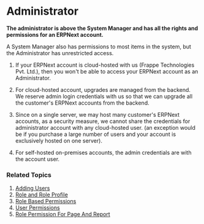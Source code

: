 <!-- add-breadcrumbs -->
# Administrator

**The administrator is above the System Manager and has all the rights and permissions for an ERPNext account.**

A System Manager also has permissions to most items in the system, but the Administrator has unrestricted access.

1. If your ERPNext account is cloud-hosted with us (Frappe Technologies Pvt. Ltd.), then you won't be able to access your ERPNext account as an Administrator.

1.  For cloud-hosted account, upgrades are managed from the backend. We reserve admin login credentials with us so that we can upgrade all the customer's ERPNext accounts from the backend.

1.  Since on a single server, we may host many customer's ERPNext accounts, as a security measure, we cannot share the credentials for administrator account with any cloud-hosted user. (an exception would be if you purchase a large number of users and your account is exclusively hosted on one server).

1. For self-hosted on-premises accounts, the admin credentials are with the account user.

### Related Topics
1. [Adding Users](/docs/v12/user/manual/en/setting-up/users-and-permissions/adding-users)
1. [Role and Role Profile](/docs/v12/user/manual/en/setting-up/users-and-permissions/role-and-role-profile)
1. [Role Based Permissions](/docs/v12/user/manual/en/setting-up/users-and-permissions/role-based-permissions)
1. [User Permissions](/docs/v12/user/manual/en/setting-up/users-and-permissions/user-permissions)
1. [Role Permission For Page And Report](/docs/v12/user/manual/en/setting-up/users-and-permissions/role-permission-for-page-and-report)
